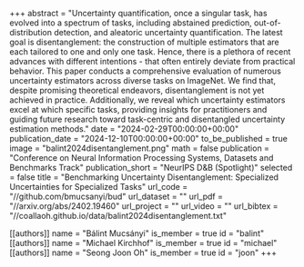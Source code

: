 +++
abstract = "Uncertainty quantification, once a singular task, has evolved into a spectrum of tasks, including abstained prediction, out-of-distribution detection, and aleatoric uncertainty quantification. The latest goal is disentanglement: the construction of multiple estimators that are each tailored to one and only one task. Hence, there is a plethora of recent advances with different intentions - that often entirely deviate from practical behavior. This paper conducts a comprehensive evaluation of numerous uncertainty estimators across diverse tasks on ImageNet. We find that, despite promising theoretical endeavors, disentanglement is not yet achieved in practice. Additionally, we reveal which uncertainty estimators excel at which specific tasks, providing insights for practitioners and guiding future research toward task-centric and disentangled uncertainty estimation methods."
date = "2024-02-29T00:00:00+00:00"
publication_date = "2024-12-10T00:00:00+00:00"
to_be_published = true
image = "balint2024disentanglement.png"
math = false
publication = "Conference on Neural Information Processing Systems, Datasets and Benchmarks Track"
publication_short = "NeurIPS D&B (Spotlight)"
selected = false
title = "Benchmarking Uncertainty Disentanglement: Specialized Uncertainties for Specialized Tasks"
url_code = "//github.com/bmucsanyi/bud"
url_dataset = ""
url_pdf = "//arxiv.org/abs/2402.19460"
url_project = ""
url_video = ""
url_bibtex = "//coallaoh.github.io/data/balint2024disentanglement.txt"

[[authors]]
    name = "Bálint Mucsányi"
    is_member = true
    id = "balint"
[[authors]]
    name = "Michael Kirchhof"
    is_member = true
    id = "michael"
[[authors]]
    name = "Seong Joon Oh"
    is_member = true
    id = "joon"
+++
